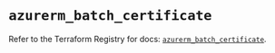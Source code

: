 # `azurerm_batch_certificate`

Refer to the Terraform Registry for docs: [`azurerm_batch_certificate`](https://registry.terraform.io/providers/hashicorp/azurerm/3.103.1/docs/resources/batch_certificate).
